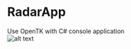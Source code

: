 # RadarApp
Use OpenTK with C# console application
<br/>
![alt text](https://github.com/Rendyscarlet123/RadarApp/blob/main/Example%20Program/RadarApp.PNG)
